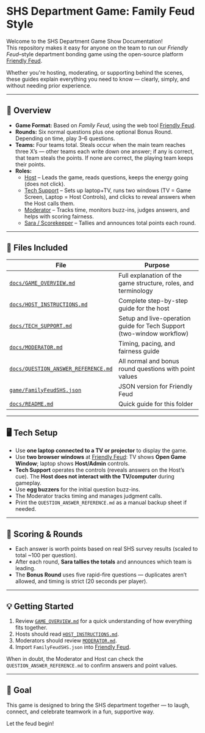 # SHS Department Game: Family Feud Style

Welcome to the SHS Department Game Show Documentation!  
This repository makes it easy for anyone on the team to run our *Friendly Feud*–style department bonding game using the open-source platform [Friendly Feud](https://www.famf.app/docs/en/help).

Whether you're hosting, moderating, or supporting behind the scenes, these guides explain everything you need to know — clearly, simply, and without needing prior experience.

---

## 🧭 Overview

- **Game Format:** Based on *Family Feud*, using the web tool [Friendly Feud](https://www.famf.app).  
- **Rounds:** Six normal questions plus one optional Bonus Round. Depending on time, play 3–6 questions.  
- **Teams:** Four teams total. Steals occur when the main team reaches three X’s — other teams each write down one answer; if any is correct, that team steals the points. If none are correct, the playing team keeps their points.  
- **Roles:**
  - [Host](https://github.com/coolbass04/SHS-Family-Feud/blob/main/docs/HOST_INSTRUCTIONS.md) – Leads the game, reads questions, keeps the energy going (does not click).  
  - [Tech Support](https://github.com/coolbass04/SHS-Family-Feud/blob/main/docs/TECH_SUPPORT.md) – Sets up laptop+TV, runs two windows (TV = Game Screen, Laptop = Host Controls), and clicks to reveal answers when the Host calls them.  
  - [Moderator](https://github.com/coolbass04/SHS-Family-Feud/blob/main/docs/MODERATOR.md) – Tracks time, monitors buzz-ins, judges answers, and helps with scoring fairness.  
  - [Sara / Scorekeeper](https://github.com/coolbass04/SHS-Family-Feud/blob/main/docs/GAME_OVERVIEW.md#at-a-glance) – Tallies and announces total points each round.

---

## 📂 Files Included

| File | Purpose |
|------|----------|
| [`docs/GAME_OVERVIEW.md`](https://github.com/coolbass04/SHS-Family-Feud/blob/main/docs/GAME_OVERVIEW.md) | Full explanation of the game structure, roles, and terminology |
| [`docs/HOST_INSTRUCTIONS.md`](https://github.com/coolbass04/SHS-Family-Feud/blob/main/docs/HOST_INSTRUCTIONS.md) | Complete step-by-step guide for the host |
| [`docs/TECH_SUPPORT.md`](https://github.com/coolbass04/SHS-Family-Feud/blob/main/docs/TECH_SUPPORT.md) | Setup and live-operation guide for Tech Support (two-window workflow) |
| [`docs/MODERATOR.md`](https://github.com/coolbass04/SHS-Family-Feud/blob/main/docs/MODERATOR.md) | Timing, pacing, and fairness guide |
| [`docs/QUESTION_ANSWER_REFERENCE.md`](https://github.com/coolbass04/SHS-Family-Feud/blob/main/docs/QUESTION_ANSWER_REFERENCE.md) | All normal and bonus round questions with point values |
| [`game/FamilyFeudSHS.json`](https://github.com/coolbass04/SHS-Family-Feud/blob/main/game/FamilyFeudSHS.json) | JSON version for Friendly Feud |
| [`docs/README.md`](https://github.com/coolbass04/SHS-Family-Feud/blob/main/docs/README.md) | Quick guide for this folder |

---

## 🖥️ Tech Setup

- Use **one laptop connected to a TV or projector** to display the game.  
- Use **two browser windows** at [Friendly Feud](https://www.famf.app): TV shows **Open Game Window**; laptop shows **Host/Admin** controls.  
- **Tech Support** operates the controls (reveals answers on the Host’s cue). The **Host does not interact with the TV/computer** during gameplay.  
- Use **egg buzzers** for the initial question buzz-ins.  
- The Moderator tracks timing and manages judgment calls.  
- Print the `QUESTION_ANSWER_REFERENCE.md` as a manual backup sheet if needed.

---

## 🧾 Scoring & Rounds

- Each answer is worth points based on real SHS survey results (scaled to total ~100 per question).  
- After each round, **Sara tallies the totals** and announces which team is leading.  
- The **Bonus Round** uses five rapid-fire questions — duplicates aren’t allowed, and timing is strict (20 seconds per player).

---

## 💡 Getting Started

1. Review [`GAME_OVERVIEW.md`](https://github.com/coolbass04/SHS-Family-Feud/blob/main/docs/GAME_OVERVIEW.md) for a quick understanding of how everything fits together.  
2. Hosts should read [`HOST_INSTRUCTIONS.md`](https://github.com/coolbass04/SHS-Family-Feud/blob/main/docs/HOST_INSTRUCTIONS.md).  
3. Moderators should review [`MODERATOR.md`](https://github.com/coolbass04/SHS-Family-Feud/blob/main/docs/MODERATOR.md).  
4. Import `FamilyFeudSHS.json` into [Friendly Feud](https://www.famf.app/new).  

When in doubt, the Moderator and Host can check the `QUESTION_ANSWER_REFERENCE.md` to confirm answers and point values.

---

## 🎉 Goal

This game is designed to bring the SHS department together — to laugh, connect, and celebrate teamwork in a fun, supportive way.

Let the feud begin!
